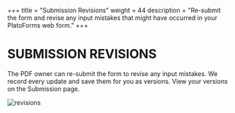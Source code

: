 +++
title = "Submission Revisions"
weight = 44
description = "Re-submit the form and revise any input mistakes that might have occurred in your PlatoForms web form."
+++
# SUBMISSION REVISIONS

The PDF owner can re-submit the form to revise any input mistakes. We record every update and save them for you as versions. View your versions on the Submission page.



![revisions](http://clients.typecast.io/PlatoForms/imgs/revisions.PNG)



